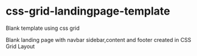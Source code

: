 # css-grid-landingpage-template
Blank template using css grid

Blank landing page with navbar sidebar,content and footer created in CSS Grid Layout
